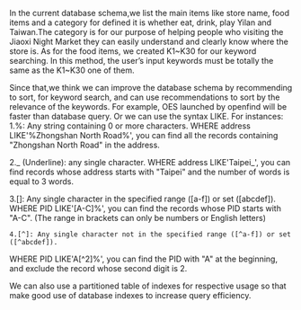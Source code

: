 In the current database schema,we list the main items like store name, food items and a category for defined it is whether eat, drink, play Yilan and Taiwan.The category is for our purpose of helping people who visiting the Jiaoxi Night Market they can easily understand and clearly know where the store is. As for the food items, we created K1~K30 for our keyword searching. In this method, the user’s input keywords must be totally the same as the K1~K30 one of them.

Since that,we think we can improve the database schema by recommending to sort, for keyword search, and can use recommendations to sort by the relevance of the keywords. For example, OES launched by openfind will be faster than database query. Or we can use the syntax LIKE. For instances:
	1.%: Any string containing 0 or more characters.
WHERE address LIKE'%Zhongshan North Road%', you can find all the records containing "Zhongshan North Road" in the address.

2._ (Underline): any single character.
WHERE address LIKE'Taipei_', you can find records whose address starts with "Taipei" and the number of words is equal to 3 words.

3.[]: Any single character in the specified range ([a-f]) or set ([abcdef]).
WHERE PID LIKE'[A-C]%', you can find the records whose PID starts with "A-C". (The range in brackets can only be numbers or English letters)

	4.[^]: Any single character not in the specified range ([^a-f]) or set ([^abcdef]).
WHERE PID LIKE'A[^2]%', you can find the PID with "A" at the beginning, and exclude the record whose second digit is 2.


We can also use a partitioned table of indexes for respective usage so that make good use of database indexes to increase query efficiency.
